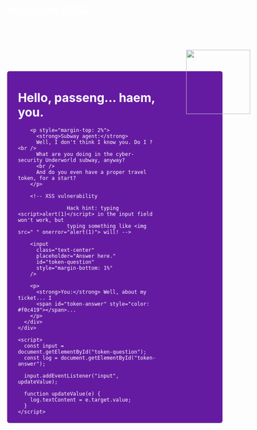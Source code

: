 # attaquesXSS2

<!DOCTYPE html>
<html lang="en">
  <head>
    <meta charset="UTF-8" />
    <meta name="viewport" content="width=device-width, initial-scale=1.0" />
    <meta http-equiv="X-UA-Compatible" content="ie=edge" />

    <title>Underworld underground</title>

    <link rel="stylesheet" type="text/css" href="vendors/bootstrap.min.css" />
  </head>

  <body style="background-image: url(img/united-squares.png); color: #ffffff">
    <div class="container">
      <img
        src="img/taxi-driver.png"
        style="
          width: 150px;
          float: right;
          position: relative;
          left: 65px;
          bottom: 50px;
        "
      />
      <div
        style="
          background-color: #651ba1;
          margin-top: 10%;
          border-radius: 5px;
          padding: 1% 5%;
        "
      >
        <h1 class="text-center">Hello, passeng... haem, you.</h1>

        <p style="margin-top: 2%">
          <strong>Subway agent:</strong>
          Well, I don't think I know you. Do I ? <br />
          What are you doing in the cyber-security Underworld subway, anyway?
          <br />
          And do you even have a proper travel token, for a start?
        </p>

        <!-- XSS vulnerability

                    Hack hint: typing <script>alert(1)</script> in the input field won't work, but
                    typing something like <img src=" " onerror="alert(1)"> will! -->

        <input
          class="text-center"
          placeholder="Answer here."
          id="token-question"
          style="margin-bottom: 1%"
        />

        <p>
          <strong>You:</strong> Well, about my ticket... I
          <span id="token-answer" style="color: #f0c419"></span>...
        </p>
      </div>
    </div>

    <script>
      const input = document.getElementById("token-question");
      const log = document.getElementById("token-answer");

      input.addEventListener("input", updateValue);

      function updateValue(e) {
        log.textContent = e.target.value;
      }
    </script>
  </body>
</html>
